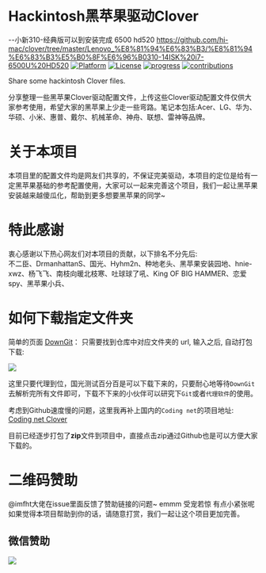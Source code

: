 # Hackintosh黑苹果驱动Clover 
--小新310-经典版可以到安装完成 6500 hd520
https://github.com/hi-mac/clover/tree/master/Lenovo_%E8%81%94%E6%83%B3/%E8%81%94%E6%83%B3%E5%B0%8F%E6%96%B0310-14ISK%20i7-6500U%20HD520
[![Platform](https://camo.githubusercontent.com/916c55f0c7c52e4cced22f1399f7f03b612c1a3c/68747470733a2f2f696d672e736869656c64732e696f2f62616467652f706c6174666f726d2d6d61726b646f776e2d7265642e737667)](https://shields.io/) [![License](https://camo.githubusercontent.com/400da804678761636d8a4f960a924124f329d038/68747470733a2f2f696d672e736869656c64732e696f2f62616467652f6c6963656e73652d4343253230342e302d626c75652e737667)](https://creativecommons.org/licenses/by/4.0/) [![progress](https://camo.githubusercontent.com/b39a886d652e8a2148958f2fd779124d202be7e1/68747470733a2f2f696d672e736869656c64732e696f2f62616467652f70726f67726573732d646576656c6f70696e672d79656c6c6f772e737667)](https://camo.githubusercontent.com/b39a886d652e8a2148958f2fd779124d202be7e1/68747470733a2f2f696d672e736869656c64732e696f2f62616467652f70726f67726573732d646576656c6f70696e672d79656c6c6f772e737667) [![contributions](https://camo.githubusercontent.com/c1b0226f0394c41e42f2a1a7d9ed71bcc7d79ad7/68747470733a2f2f696d672e736869656c64732e696f2f62616467652f636f6e747269627574696f6e732d77656c636f6d652d677265656e2e737667)](https://github.com/huangyz0918/Hackintosh-Installer-University)

Share some hackintosh Clover files.

分享整理一些黑苹果Clover驱动配置文件，上传这些Clover驱动配置文件仅供大家参考使用，希望大家的黑苹果上少走一些弯路。笔记本包括:Acer、LG、华为、华硕、小米、惠普、戴尔、机械革命、神舟、联想、雷神等品牌。

# 关于本项目
本项目里的配置文件均是网友们共享的，不保证完美驱动，本项目的定位是给有一定黑苹果基础的参考配置使用，大家可以一起来完善这个项目，我们一起让黑苹果安装越来越傻瓜化，帮助到更多想要黑苹果的同学~ 

# 特此感谢
衷心感谢以下热心网友们对本项目的贡献，以下排名不分先后:  
不二臣、DrmanhattanS、国光、Hyhm2n、种地老头、黑苹果安装园地、hnie-xwz、杨飞飞、南枝向暖北枝寒、吐球球了吼、King OF BIG HAMMER、恋爱spy、黑苹果小兵、

# 如何下载指定文件夹
简单的页面 [DownGit](https://minhaskamal.github.io/DownGit/#/home)： 只需要找到仓库中对应文件夹的 url, 输入之后, 自动打包下载:  

![](http://image.3001.net/images/20180824/15350456315570.png)  

这里只要代理到位，国光测试百分百是可以下载下来的，只要耐心地等待`DownGit`去解析完所有文件即可，下载不下来的小伙伴可以研究下`Git`或者`代理软件`的使用。  

考虑到Github速度慢的问题，这里我再补上国内的`Coding net`的项目地址:  
[Coding net Clover](https://dev.tencent.com/u/sqlsec/p/Coding_clover/git)  

目前已经逐步打包了**zip**文件到项目中，直接点击zip通过Github也是可以方便大家下载的。

# 二维码赞助
@imfht大佬在issue里面反馈了赞助链接的问题~ emmm 受宠若惊 有点小紧张呢 如果觉得本项目帮助到你的话，请随意打赏，我们一起让这个项目更加完善。 
## 微信赞助
![](http://image.3001.net/images/20180721/15321448021003.gif)      
